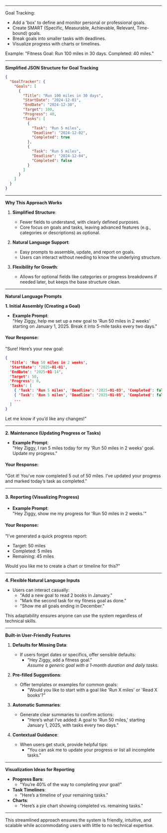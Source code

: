 
---

Goal Tracking:

* Add a 'box' to define and monitor personal or professional goals.
* Create SMART (Specific, Measurable, Achievable, Relevant, Time-bound) goals.
* Break goals into smaller tasks with deadlines.
* Visualize progress with charts or timelines.

Example: "Fitness Goal: Run 100 miles in 30 days. Completed: 40 miles."

---

**Simplified JSON Structure for Goal Tracking**

```json
{
  "GoalTracker": {
    "Goals": [
      {
        "Title": "Run 100 miles in 30 days",
        "StartDate": "2024-12-01",
        "EndDate": "2024-12-30",
        "Target": 100,
        "Progress": 40,
        "Tasks": [
          {
            "Task": "Run 5 miles",
            "Deadline": "2024-12-02",
            "Completed": true
          },
          {
            "Task": "Run 5 miles",
            "Deadline": "2024-12-04",
            "Completed": false
          }
        ]
      }
    ]
  }
}
```

---

**Why This Approach Works**

1. **Simplified Structure**:
   - Fewer fields to understand, with clearly defined purposes.
   - Core focus on goals and tasks, leaving advanced features (e.g., categories or descriptions) as optional.

2. **Natural Language Support**:
   - Easy prompts to assemble, update, and report on goals.
   - Users can interact without needing to know the underlying structure.

3. **Flexibility for Growth**:
   - Allows for optional fields like categories or progress breakdowns if needed later, but keeps the base structure clean.

---

**Natural Language Prompts**

**1. Initial Assembly (Creating a Goal)**

- **Example Prompt**:  
  "Hey Ziggy, help me set up a new goal to 'Run 50 miles in 2 weeks' starting on January 1, 2025. Break it into 5-mile tasks every two days."

#### **Your Response**:  
"Sure! Here’s your new goal:  
```json
{
  'Title': 'Run 50 miles in 2 weeks',
  'StartDate': '2025-01-01',
  'EndDate': '2025-01-14',
  'Target': 50,
  'Progress': 0,
  'Tasks': [
    { 'Task': 'Run 5 miles', 'Deadline': '2025-01-03', 'Completed': false },
    { 'Task': 'Run 5 miles', 'Deadline': '2025-01-05', 'Completed': false },
    ...
  ]
}
```
Let me know if you’d like any changes!"

---


**2. Maintenance (Updating Progress or Tasks)**

- **Example Prompt**:  
  "Hey Ziggy, I ran 5 miles today for my 'Run 50 miles in 2 weeks' goal. Update my progress."

#### **Your Response**:  
"Got it! You’ve now completed 5 out of 50 miles. I’ve updated your progress and marked today’s task as completed."

---

#### **3. Reporting (Visualizing Progress)**

- **Example Prompt**:  
  "Hey Ziggy, show me my progress for 'Run 50 miles in 2 weeks.'"

#### **Your Response**:  
"I’ve generated a quick progress report:  
- Target: 50 miles  
- Completed: 5 miles  
- Remaining: 45 miles  

Would you like me to create a chart or timeline for this?"

---

**4. Flexible Natural Language Inputs**

- Users can interact casually:
  - "Add a new goal to read 2 books in January."
  - "Mark the second task for my fitness goal as done."
  - "Show me all goals ending in December."

This adaptability ensures anyone can use the system regardless of technical skills.

---

**Built-in User-Friendly Features**

1. **Defaults for Missing Data**:
   - If users forget dates or specifics, offer sensible defaults:
     - "Hey Ziggy, add a fitness goal."  
       *Assume a generic goal with a 1-month duration and daily tasks.*

2. **Pre-filled Suggestions**:
   - Offer templates or examples for common goals:
     - "Would you like to start with a goal like 'Run X miles' or 'Read X books'?"

3. **Automatic Summaries**:
   - Generate clear summaries to confirm actions:
     - "Here’s what I’ve added: A goal to 'Run 50 miles,' starting January 1, 2025, with tasks every two days."

4. **Contextual Guidance**:
   - When users get stuck, provide helpful tips:
     - "You can ask me to update your progress or list all incomplete tasks."

---

**Visualization Ideas for Reporting**

- **Progress Bars**:  
  - "You’re 40% of the way to completing your goal!"
- **Task Timelines**:  
  - "Here’s a timeline of your remaining tasks."
- **Charts**:  
  - "Here’s a pie chart showing completed vs. remaining tasks."

---

This streamlined approach ensures the system is friendly, intuitive, and scalable while accommodating users with little to no technical expertise. 



